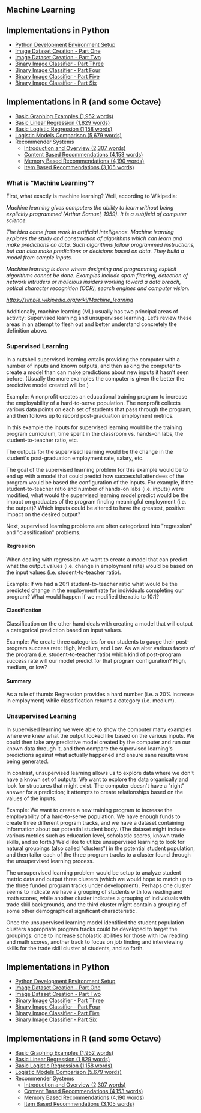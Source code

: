 ## Machine Learning

## Implementations in Python
* [Python Development Environment Setup](./Python/P01-Python-Environment-Setup-Jan-2018)
* [Image Dataset Creation - Part One](https://nbviewer.jupyter.org/github/nrasch/Portfolio/blob/master/Machine-Learning-and-AI/Python/P02-Image-Dataset-Creation-Feb-2018/ImageDatasetCreation-PartOne.ipynb)
* [Image Dataset Creation - Part Two](https://nbviewer.jupyter.org/github/nrasch/Portfolio/blob/master/Machine-Learning-and-AI/Python/P02-Image-Dataset-Creation-Feb-2018/ImageDatasetCreation-PartTwo.ipynb)
* [Binary Image Classifier - Part Three](https://nbviewer.jupyter.org/github/nrasch/Portfolio/blob/master/Machine-Learning-and-AI/Python/P03-Image-Classifiers-Mar-2018/BinaryImageClassifier-PartThree.ipynb)
* [Binary Image Classifier - Part Four](https://nbviewer.jupyter.org/github/nrasch/Portfolio/blob/master/Machine-Learning-and-AI/Python/P03-Image-Classifiers-Mar-2018/BinaryImageClassifier-PartFour.ipynb)
* [Binary Image Classifier - Part Five](https://nbviewer.jupyter.org/github/nrasch/Portfolio/blob/master/Machine-Learning-and-AI/Python/P03-Image-Classifiers-Mar-2018/BinaryImageClassifier-PartFive.ipynb)
* [Binary Image Classifier - Part Six](https://nbviewer.jupyter.org/github/nrasch/Portfolio/blob/master/Machine-Learning-and-AI/Python/P03-Image-Classifiers-Mar-2018/BinaryImageClassifier-PartSix.ipynb)

## Implementations in R (and some Octave)
* [Basic Graphing Examples (1,952 words)](./R/Basic-Graphing-Nov-2017)
* [Basic Linear Regression (1,829 words)](./R/Basic-Linear-Regression-Nov-2017)
* [Basic Logistic Regression (1,158 words)](./R/Basic-Logistic-Regression-Nov-2017)
* [Logistic Models Comparison (5,679 words)](./R/Logistic-Models-Comparison-Dec-2017)
* Recommender Systems
  * [Introduction and Overview (2,307 words)](./R/RS0-Recommender-Systems-Intro-Jan-2018)
  * [Content Based Recommendations (4,153 words)](./R/RS1-Content-Based-Recommendations-Dec-2017)
  * [Memory Based Recommendations (4,190 words)](./R/RS2-Memory-Based-Recommendations-Jan-2018)
  * [Item Based Recommendations (3,105 words)](./R/RS3-Item-Based-Recommendations-Jan-2018)

### What is “Machine Learning”?

First, what exactly is machine learning?  Well, according to Wikipedia:

*Machine learning gives computers the ability to learn without being explicitly programmed (Arthur Samuel, 1959).  It is a subfield of computer science.*

*The idea came from work in artificial intelligence.  Machine learning explores the study and construction of algorithms which can learn and make predictions on data.  Such algorithms follow programmed instructions, but can also make predictions or decisions based on data.  They build a model from sample inputs.*

*Machine learning is done where designing and programming explicit algorithms cannot be done. Examples include spam filtering, detection of network intruders or malicious insiders working toward a data breach, optical character recognition (OCR), search engines and computer vision.*

*<https://simple.wikipedia.org/wiki/Machine_learning>*

Additionally, machine learning (ML) usually has two principal areas of activity: Supervised learning and unsupervised learning.  Let’s review these areas in an attempt to flesh out and better understand concretely the definition above.

### Supervised Learning

In a nutshell supervised learning entails providing the computer with a number of inputs and known outputs, and then asking the computer to create a model than can make predictions about new inputs it hasn't seen before.  (Usually the more examples the computer is given the better the predictive model created will be.)

Example:  A nonprofit creates an educational training program to increase the employability of a hard-to-serve population.  The nonprofit collects various data points on each set of students that pass through the program, and then follows up to record post-graduation employment metrics.

In this example the inputs for supervised learning would be the training program curriculum, time spent in the classroom vs. hands-on labs, the student-to-teacher ratio, etc.

The outputs for the supervised learning would be the change in the student's post-graduation employment rate, salary, etc.

The goal of the supervised learning problem for this example would be to end up with a model that could predict how successful attendees of the program would be based the configuration of the inputs.  For example, if the student-to-teacher ratio and number of hands-on labs (i.e. inputs) were modified, what would the supervised learning model predict would be the impact on graduates of the program finding meaningful employment (i.e. the output)?  Which inputs could be altered to have the greatest, positive impact on the desired output? 

Next, supervised learning problems are often categorized into "regression" and "classification" problems.  

#### Regression

When dealing with regression we want to create a model that can predict what the output values (i.e. change in employment rate) would be based on the input values (i.e. student-to-teacher ratio).  

Example:  If we had a 20:1 student-to-teacher ratio what would be the predicted change in the employment rate for individuals completing our program?  What would happen if we modified the ratio to 10:1?

#### Classification

Classification on the other hand deals with creating a model that will output a categorical prediction based on input values.  

Example:  We create three categories for our students to gauge their post-program success rate:  High, Medium, and Low.  As we alter various facets of the program (i.e. student-to-teacher ratio) which kind of post-program success rate will our model predict for that program configuration?  High, medium, or low?

#### Summary

As a rule of thumb:  Regression provides a hard number (i.e. a 20% increase in employment) while classification returns a category (i.e. medium).

### Unsupervised Learning
In supervised learning we were able to show the computer many examples where we knew what the output looked like based on the various inputs.  We could then take any predictive model created by the computer and run our known data through it, and then compare the supervised learning's predictions against what actually happened and ensure sane results were being generated.

In contrast, unsupervised learning allows us to explore data where we don't have a known set of outputs.  We want to explore the data organically and look for structures that might exist.  The computer doesn't have a "right" answer for a prediction; it attempts to create relationships based on the values of the inputs. 

Example:  We want to create a new training program to increase the employability of a hard-to-serve population.  We have enough funds to create three different program tracks, and we have a dataset containing information about our potential student body.  (The dataset might include various metrics such as education level, scholastic scores, known trade skills, and so forth.)  We'd like to utilize unsupervised learning to look for natural groupings (also called "clusters") in the potential student population, and then tailor each of the three program tracks to a cluster found through the unsupervised learning process.

The unsupervised learning problem would be setup to analyze student metric data and output three clusters (which we would hope to match up to the three funded program tracks under development).  Perhaps one cluster seems to indicate we have a grouping of students with low reading and math scores, while another cluster indicates a grouping of individuals with trade skill backgrounds, and the third cluster might contain a grouping of some other demographical significant characteristic.

Once the unsupervised learning  model identified the student population clusters appropriate program tracks could be developed to target the groupings:  once to increase scholastic abilities for those with low reading and math scores, another track to focus on job finding and interviewing skills for the trade skill cluster of students, and so forth.

## Implementations in Python
* [Python Development Environment Setup](./Python/P01-Python-Environment-Setup-Jan-2018)
* [Image Dataset Creation - Part One](https://nbviewer.jupyter.org/github/nrasch/Portfolio/blob/master/Machine-Learning-and-AI/Python/P02-Image-Dataset-Creation-Feb-2018/ImageDatasetCreation-PartOne.ipynb)
* [Image Dataset Creation - Part Two](https://nbviewer.jupyter.org/github/nrasch/Portfolio/blob/master/Machine-Learning-and-AI/Python/P02-Image-Dataset-Creation-Feb-2018/ImageDatasetCreation-PartTwo.ipynb)
* [Binary Image Classifier - Part Three](https://nbviewer.jupyter.org/github/nrasch/Portfolio/blob/master/Machine-Learning-and-AI/Python/P03-Image-Classifiers-Mar-2018/BinaryImageClassifier-PartThree.ipynb)
* [Binary Image Classifier - Part Four](https://nbviewer.jupyter.org/github/nrasch/Portfolio/blob/master/Machine-Learning-and-AI/Python/P03-Image-Classifiers-Mar-2018/BinaryImageClassifier-PartFour.ipynb)
* [Binary Image Classifier - Part Five](https://nbviewer.jupyter.org/github/nrasch/Portfolio/blob/master/Machine-Learning-and-AI/Python/P03-Image-Classifiers-Mar-2018/BinaryImageClassifier-PartFive.ipynb)
* [Binary Image Classifier - Part Six](https://nbviewer.jupyter.org/github/nrasch/Portfolio/blob/master/Machine-Learning-and-AI/Python/P03-Image-Classifiers-Mar-2018/BinaryImageClassifier-PartSix.ipynb)

## Implementations in R (and some Octave)
* [Basic Graphing Examples (1,952 words)](./R/Basic-Graphing-Nov-2017)
* [Basic Linear Regression (1,829 words)](./R/Basic-Linear-Regression-Nov-2017)
* [Basic Logistic Regression (1,158 words)](./R/Basic-Logistic-Regression-Nov-2017)
* [Logistic Models Comparison (5,679 words)](./R/Logistic-Models-Comparison-Dec-2017)
* Recommender Systems
  * [Introduction and Overview (2,307 words)](./R/RS0-Recommender-Systems-Intro-Jan-2018)
  * [Content Based Recommendations (4,153 words)](./R/RS1-Content-Based-Recommendations-Dec-2017)
  * [Memory Based Recommendations (4,190 words)](./R/RS2-Memory-Based-Recommendations-Jan-2018)
  * [Item Based Recommendations (3,105 words)](./R/RS3-Item-Based-Recommendations-Jan-2018)
